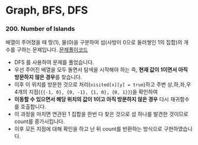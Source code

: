 # Graph, BFS, DFS

### 200. Number of Islands
배열이 주어졌을 때 땅(1), 물(0)을 구분하여 섬(사방이 0으로 둘러쌓인 1의 집합)의 개수를 구하는 문제입니다.
[문제풀이코드](https://github.com/hanbee1005/AlgorithmStudy/blob/master/Leetcode/202302/NumberOfIslands_200.java)
- DFS 를 사용하여 문제를 풀었습니다.
- 우선 주어진 배열을 모두 돌면서 탐색을 시작해야 하는 즉, **현재 값이 1이면서 아직 방문하지 않은 경우**를 찾습니다.
- 이후 이 위치를 방문한 것으로 처리(```visited[x][y] = true```)하고 주변 상,하,좌,우 4개의 지점(```{{-1, 0}, {0, -1}, {1, 0}, {0, 1}}```)을 확인하여
- **이동할 수 있으면서 해당 위치의 값이 1이고 아직 방문하지 않은 경우** 다시 재귀함수를 호출합니다.
- 이 과정을 마치면 연관된 1 집합을 한번 다 찾은 것으로 섬 하나를 발견한 것이므로 count를 증가시킵니다.
- 이후 모든 지점에 대해 확인을 하고 난 뒤 count를 반환하는 방식으로 구현하였습니다.
